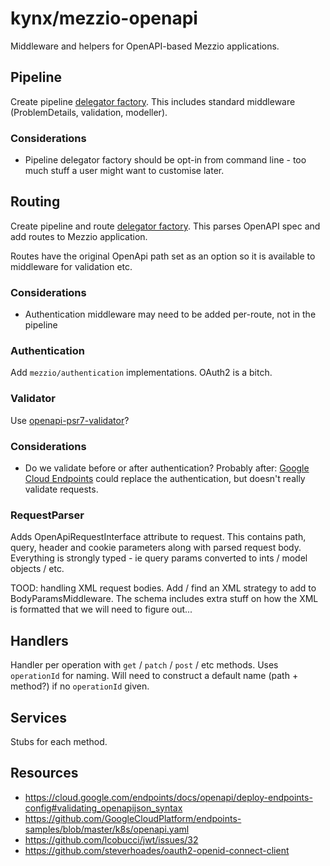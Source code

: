 # kynx/mezzio-openapi

Middleware and helpers for OpenAPI-based Mezzio applications.

## Pipeline

Create pipeline [delegator factory]. This includes standard middleware (ProblemDetails, validation, modeller).

### Considerations

* Pipeline delegator factory should be opt-in from command line - too much stuff a user might want to customise later. 


## Routing

Create pipeline and route [delegator factory]. This parses OpenAPI spec and add routes to Mezzio application.

Routes have the original OpenApi path set as an option so it is available to middleware for validation etc.  

### Considerations

* Authentication middleware may need to be added per-route, not in the pipeline

### Authentication

Add `mezzio/authentication` implementations. OAuth2 is a bitch.


### Validator

Use [openapi-psr7-validator]?

### Considerations

* Do we validate before or after authentication? Probably after: [Google Cloud Endpoints] could replace the authentication, but 
doesn't really validate requests.

### RequestParser

Adds OpenApiRequestInterface attribute to request. This contains path, query, header and cookie parameters along with 
parsed request body. Everything is strongly typed - ie query params converted to ints / model objects / etc.

TOOD: handling XML request bodies. Add / find an XML strategy to add to BodyParamsMiddleware. The schema includes extra 
stuff on how the XML is formatted that we will need to figure out...


## Handlers

Handler per operation with `get` / `patch` / `post` / etc methods. Uses `operationId` for naming. Will need
to construct a default name (path + method?) if no `operationId` given.


## Services

Stubs for each method. 

## Resources

* https://cloud.google.com/endpoints/docs/openapi/deploy-endpoints-config#validating_openapijson_syntax
* https://github.com/GoogleCloudPlatform/endpoints-samples/blob/master/k8s/openapi.yaml
* https://github.com/lcobucci/jwt/issues/32
* https://github.com/steverhoades/oauth2-openid-connect-client

[delegator factory]: https://docs.mezzio.dev/mezzio/v3/cookbook/autowiring-routes-and-pipelines/#custom-delegator-factories
[openapi-psr7-validator]: https://github.com/thephpleague/openapi-psr7-validator
[Google Cloud Endpoints]: https://cloud.google.com/endpoints/docs/openapi/deploy-endpoints-config#validating_openapijson_syntax
